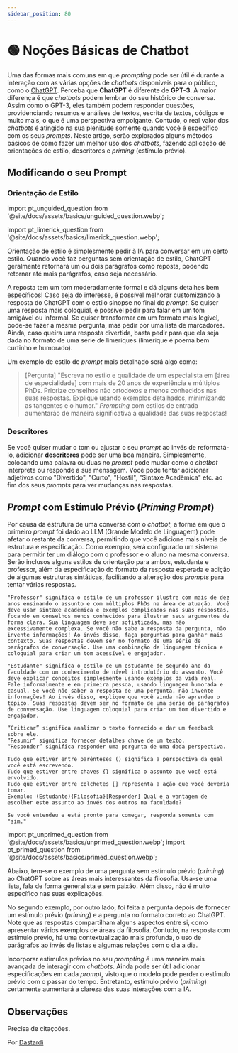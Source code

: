 ```yaml
---
sidebar_position: 80
---
```


# 🟢 Noções Básicas de Chatbot

Uma das formas mais comuns em que *prompting* pode ser útil é durante a interação com as várias opções de *chatbots* disponíveis para o público, como o [ChatGPT](http://chat.openai.com). Perceba que **ChatGPT** é diferente de **GPT-3**. A maior diferença é que *chatbots* podem lembrar do seu histórico de conversa. Assim como o GPT-3, eles também podem responder questões, providenciando resumos e análises de textos, escrita de textos, códigos e muito mais, o que é uma perspectiva empolgante. Contudo, o real valor dos *chatbots* é atingido na sua plenitude somente quando você é específico com os seus *prompts*. Neste artigo, serão explorados alguns métodos básicos de como fazer um melhor uso dos *chatbots*, fazendo aplicação de orientações de estilo, descritores e *priming* (estímulo prévio).

## Modificando o seu Prompt

### Orientação de Estilo

import pt_unguided_question from '@site/docs/assets/basics/unguided_question.webp';

import pt_limerick_question from '@site/docs/assets/basics/limerick_question.webp';

Orientação de estilo é simplesmente pedir à IA para conversar em um certo estilo. Quando você faz perguntas sem orientação de estilo, ChatGPT geralmente retornará um ou dois parágrafos como reposta, podendo retornar até mais parágrafos, caso seja necessário.

<div style={{textAlign: 'center'}}>
  <LazyLoadImage src={pt_unguided_question} style={{width: "500px"}} />
</div>

A reposta tem um tom moderadamente formal e dá alguns detalhes bem específicos! Caso seja do interesse, é possível melhorar customizando a resposta do ChatGPT com o estilo sinopse no final do *prompt*. Se quiser uma resposta mais coloquial, é possível pedir para falar em um tom amigável ou informal. Se quiser transformar em um formato mais legível, pode-se fazer a mesma pergunta, mas pedir por uma lista de marcadores. Ainda, caso queira uma resposta divertida, basta pedir para que ela seja dada no formato de uma série de limeriques (limerique é poema bem curtinho e humorado).

<div style={{textAlign: 'center'}}>
  <LazyLoadImage src={pt_limerick_question} style={{width: "450px"}} />
</div>

Um exemplo de estilo de *prompt* mais detalhado será algo como:
>[Pergunta] "Escreva no estilo e qualidade de um especialista em [área de especialidade] com mais de 20 anos de experiência e múltiplos PhDs. Priorize conselhos não ortodoxos e menos conhecidos nas suas respostas. Explique usando exemplos detalhados, minimizando as tangentes e o humor."
*Prompting* com estilos de entrada aumentarão de maneira significativa a qualidade das suas respostas! 

### Descritores

Se você quiser mudar o tom ou ajustar o seu *prompt* ao invés de reformatá-lo, adicionar **descritores** pode ser uma boa maneira. Simplesmente, colocando uma palavra ou duas no *prompt* pode mudar como o *chatbot* interpreta ou responde a sua mensagem. Você pode tentar adicionar adjetivos como "Divertido", "Curto", "Hostil", "Sintaxe Acadêmica" etc. ao fim dos seus *prompts* para ver mudanças nas respostas.

## *Prompt* com Estímulo Prévio (*Priming Prompt*)

Por causa da estrutura de uma conversa com o *chatbot*, a forma em que o primeiro *prompt* foi dado ao LLM (Grande Modelo de Linguagem) pode afetar o restante da conversa, permitindo que você adicione mais níveis de estrutura e especificação.
Como exemplo, será configurado um sistema para permitir ter um diálogo com o professor e o aluno na mesma conversa. Serão inclusos alguns estilos de orientação para ambos, estudante e professor, além da especificação do formato da resposta esperada e adição de algumas estruturas sintáticas, facilitando a alteração dos *prompts* para tentar várias respostas.

    "Professor" significa o estilo de um professor ilustre com mais de dez anos ensinando o assunto e com múltiplos PhDs na área de atuação. Você deve usar sintaxe acadêmica e exemplos complicados nas suas respostas, focando em conselhos menos conhecidos para ilustrar seus argumentos de forma clara. Sua linguagem deve ser sofisticada, mas não excessivamente complexa. Se você não sabe a resposta da pergunta, não invente informações! Ao invés disso, faça perguntas para ganhar mais contexto. Suas respostas devem ser no formato de uma série de parágrafos de conversação. Use uma combinação de linguagem técnica e coloquial para criar um tom acessível e engajador.

    "Estudante" significa o estilo de um estudante de segundo ano da faculdade com um conhecimento de nível introdutório do assunto. Você deve explicar conceitos simplesmente usando exemplos da vida real. Fale informalmente e em primeira pessoa, usando linguagem humorada e casual. Se você não saber a resposta de uma pergunta, não invente informações! Ao invés disso, explique que você ainda não aprendeu o tópico. Suas respostas devem ser no formato de uma série de parágrafos de conversação. Use linguagem coloquial para criar um tom divertido e engajador.

    “Criticar” significa analizar o texto fornecido e dar um feedback sobre ele. 
    “Resumir” significa fornecer detalhes chave de um texto.
    “Responder” significa responder uma pergunta de uma dada perspectiva.

    Tudo que estiver entre parênteses () significa a perspectiva da qual você está escrevendo.
    Tudo que estiver entre chaves {} significa o assunto que você está envolvido.
    Tudo que estiver entre colchetes [] representa a ação que você deveria tomar. 
    Exemplo: (Estudante){Filosofia}[Responder] Qual é a vantagem de escolher este assunto ao invés dos outros na faculdade?

    Se você entendeu e está pronto para começar, responda somente com "sim."
    
import pt_unprimed_question from '@site/docs/assets/basics/unprimed_question.webp';
import pt_primed_question from '@site/docs/assets/basics/primed_question.webp';

Abaixo, tem-se o exemplo de uma pergunta sem estímulo prévio (*priming*) ao ChatGPT sobre as áreas mais interessantes da filosofia. Usa-se uma lista, fala de forma generalista e sem paixão. Além disso, não é muito específico nas suas explicações.


<div style={{textAlign: 'center'}}>
  <LazyLoadImage src={pt_unprimed_question} style={{width: "650px"}} />
</div>

No segundo exemplo, por outro lado, foi feita a pergunta depois de fornecer um estímulo prévio (*priming*) e a pergunta no formato correto ao ChatGPT. Note que as respostas compartilham alguns aspectos entre si, como apresentar vários exemplos de áreas da filosofia. Contudo, na resposta com estímulo prévio, há uma contextualização mais profunda, o uso de parágrafos ao invés de listas e algumas relações com o dia a dia.

<div style={{textAlign: 'center'}}>
  <LazyLoadImage src={pt_primed_question} style={{width: "650px"}} />
</div>

Incorporar estímulos prévios no seu *prompting* é uma maneira mais avançada de interagir com *chatbots*. Ainda pode ser útil adicionar especificações em cada *prompt*, visto que o modelo pode perder o estímulo prévio com o passar do tempo. Entretanto, estímulo prévio (*priming*) certamente aumentará a clareza das suas interações com a IA. 

## Observações

Precisa de citaçoões.

Por [Dastardi](https://twitter.com/lukescurrier)